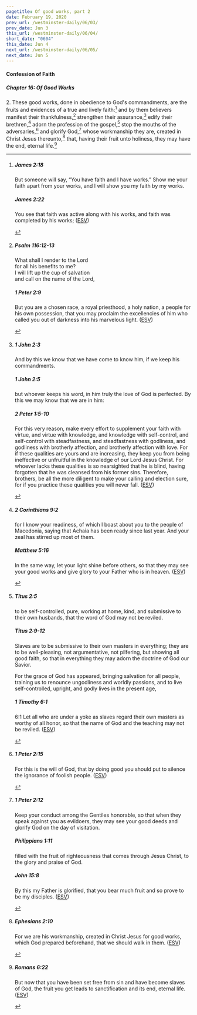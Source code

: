 ```yaml
---
pagetitle: Of good works, part 2
date: February 19, 2020
prev_url: /westminster-daily/06/03/
prev_date: Jun 3
this_url: /westminster-daily/06/04/
short_date: "0604"
this_date: Jun 4
next_url: /westminster-daily/06/05/
next_date: Jun 5
---
```


#### Confession of Faith

##### Chapter 16: Of Good Works

2\. These good works, done in obedience to God's commandments, are the fruits and evidences of a true and lively faith:[^fnref:wcf1] and by them believers manifest their thankfulness,[^fnref:wcf2] strengthen their assurance,[^fnref:wcf3] edify their brethren,[^fnref:wcf4] adorn the profession of the gospel,[^fnref:wcf5] stop the mouths of the adversaries,[^fnref:wcf6] and glorify God,[^fnref:wcf7] whose workmanship they are, created in Christ Jesus thereunto,[^fnref:wcf8] that, having their fruit unto holiness, they may have the end, eternal life.[^fnref:wcf9]

[^fnref:wcf1]: <div class="esv"><h5>James 2:18</h5> <div class="esv-text"><p id="p59002018.01-1">But someone will say, &#8220;You have faith and I have works.&#8221; Show me your faith apart from your works, and I will show you my faith by my works.</p> </div><h5>James 2:22</h5> <div class="esv-text"><p id="p59002022.01-2">You see that faith was active along with his works, and faith was completed by his works;  (<a href="http://www.esv.org" class="copyright">ESV</a>)</p> </div> </div>

[^fnref:wcf2]: <div class="esv"><h5>Psalm 116:12-13</h5> <div class="esv-text"><div class="block-indent"> <p class="line-group" id="p19116012.01-1">What shall I render to the <span class="small-caps">Lord</span><br /> <span class="indent"></span>for all his benefits to me?<br />  I will lift up the cup of salvation<br /> <span class="indent"></span>and call on the name of the <span class="small-caps">Lord</span>,</p> </div> </div><h5>1 Peter 2:9</h5> <div class="esv-text"><p id="p60002009.01-2">But you are a chosen race, a royal priesthood, a holy nation, a people for his own possession, that you may proclaim the excellencies of him who called you out of darkness into his marvelous light.  (<a href="http://www.esv.org" class="copyright">ESV</a>)</p> </div> </div>

[^fnref:wcf3]: <div class="esv"><h5>1 John 2:3</h5> <div class="esv-text"><p id="p62002003.01-1">And by this we know that we have come to know him, if we keep his commandments.</p> </div><h5>1 John 2:5</h5> <div class="esv-text"><p id="p62002005.01-2">but whoever keeps his word, in him truly the love of God is perfected. By this we may know that we are in him:</p> </div><h5>2 Peter 1:5-10</h5> <div class="esv-text"><p id="p61001005.01-3">For this very reason, make every effort to supplement your faith with virtue, and virtue with knowledge, and knowledge with self-control, and self-control with steadfastness, and steadfastness with godliness, and godliness with brotherly affection, and brotherly affection with love. For if these qualities are yours and are increasing, they keep you from being ineffective or unfruitful in the knowledge of our Lord Jesus Christ. For whoever lacks these qualities is so nearsighted that he is blind, having forgotten that he was cleansed from his former sins. Therefore, brothers, be all the more diligent to make your calling and election sure, for if you practice these qualities you will never fall.  (<a href="http://www.esv.org" class="copyright">ESV</a>)</p> </div> </div>

[^fnref:wcf4]: <div class="esv"><h5>2 Corinthians 9:2</h5> <div class="esv-text"><p id="p47009002.01-1">for I know your readiness, of which I boast about you to the people of Macedonia, saying that Achaia has been ready since last year. And your zeal has stirred up most of them.</p> </div><h5>Matthew 5:16</h5> <div class="esv-text"><p id="p40005016.01-2"><span class="woc">In the same way, let your light shine before others, so that they may see your good works and give glory to your Father who is in heaven.</span>  (<a href="http://www.esv.org" class="copyright">ESV</a>)</p> </div> </div>

[^fnref:wcf5]: <div class="esv"><h5>Titus 2:5</h5> <div class="esv-text"><p id="p56002005.01-1">to be self-controlled, pure, working at home, kind, and submissive to their own husbands, that the word of God may not be reviled.</p> </div><h5>Titus 2:9-12</h5> <div class="esv-text"><p id="p56002009.01-2">Slaves are to be submissive to their own masters in everything; they are to be well-pleasing, not argumentative, not pilfering, but showing all good faith, so that in everything they may adorn the doctrine of God our Savior.</p>  <p id="p56002011.01-2">For the grace of God has appeared, bringing salvation for all people, training us to renounce ungodliness and worldly passions, and to live self-controlled, upright, and godly lives in the present age,</p> </div><h5>1 Timothy 6:1</h5> <div class="esv-text"><p id="p54006001.01-3"><span class="chapter-num" id="v54006001-3">6:1&nbsp;</span>Let all who are under a yoke as slaves regard their own masters as worthy of all honor, so that the name of God and the teaching may not be reviled.  (<a href="http://www.esv.org" class="copyright">ESV</a>)</p> </div> </div>

[^fnref:wcf6]: <div class="esv"><h5>1 Peter 2:15</h5> <div class="esv-text"><p id="p60002015.01-1">For this is the will of God, that by doing good you should put to silence the ignorance of foolish people.  (<a href="http://www.esv.org" class="copyright">ESV</a>)</p> </div> </div>

[^fnref:wcf7]: <div class="esv"><h5>1 Peter 2:12</h5> <div class="esv-text"><p id="p60002012.01-1">Keep your conduct among the Gentiles honorable, so that when they speak against you as evildoers, they may see your good deeds and glorify God on the day of visitation.</p> </div><h5>Philippians 1:11</h5> <div class="esv-text"><p id="p50001011.01-2">filled with the fruit of righteousness that comes through Jesus Christ, to the glory and praise of God.</p> </div><h5>John 15:8</h5> <div class="esv-text"><p id="p43015008.01-3"><span class="woc">By this my Father is glorified, that you bear much fruit and so prove to be my disciples.</span>  (<a href="http://www.esv.org" class="copyright">ESV</a>)</p> </div> </div>

[^fnref:wcf8]: <div class="esv"><h5>Ephesians 2:10</h5> <div class="esv-text"><p id="p49002010.01-1">For we are his workmanship, created in Christ Jesus for good works, which God prepared beforehand, that we should walk in them.  (<a href="http://www.esv.org" class="copyright">ESV</a>)</p> </div> </div>

[^fnref:wcf9]: <div class="esv"><h5>Romans 6:22</h5> <div class="esv-text"><p id="p45006022.01-1">But now that you have been set free from sin and have become slaves of God, the fruit you get leads to sanctification and its end, eternal life.  (<a href="http://www.esv.org" class="copyright">ESV</a>)</p> </div> </div>

